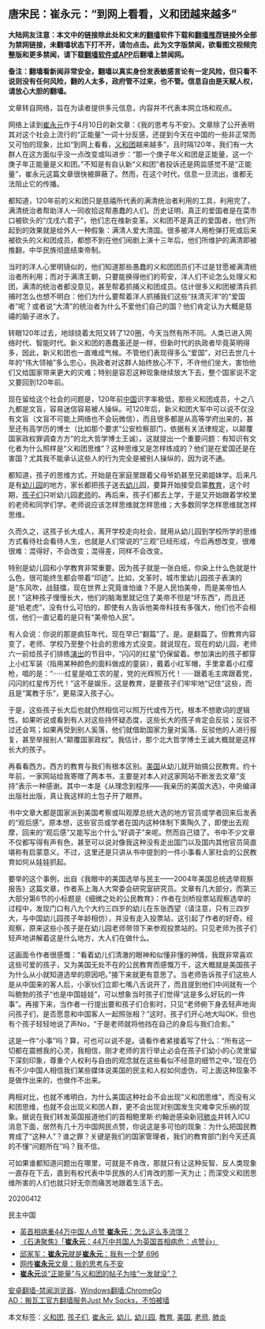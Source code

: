  <h2>唐宋民：崔永元：“到网上看看，义和团越来越多”</h2> <p class="notice"><b>大陆网友注意：本文中的链接除此处和文末的<a href="https://github.com/bannedbook/fanqiang" >翻墙</a>软件下载和<a href="https://github.com/killgcd/justmysocks/blob/master/README.md">翻墙推荐</a>链接外全部为禁网链接，未翻墙状态下打不开，请勿点击。此为文字版禁闻，欲看图文视频完整版和更多禁闻，请下载<a href="https://github.com/bannedbook/fanqiang">翻墙软件或APP</a>后翻墙上禁闻网。</p><p>备注：翻墙看新闻非常安全，翻墙以真实身份发表敏感言论有一定风险，但只看不说则没有任何风险，翻的人太多，政府管不过来，也不管。信息自由是天赋人权，请放心大胆的翻墙。</b></p>  <div class="entry"> <p>文章转自网络，旨在为读者提供多元信息，内容并不代表本网立场和观点。</p> <p>网络上读到<a href="https://www.bannedbook.org/bnews/tag/%e5%b4%94%e6%b0%b8%e5%85%83/" class="st_tag internal_tag" rel="tag" title="标签 崔永元 下的日志">崔永元</a>作于4月10日的新文章：《我的思考与不安》。文章除了公开表明其对这个社会上流行的“正能量”一词十分反感，还提到今天在中国的一些非正常而又可怕的现象，比如“到网上看看，<a href="https://www.bannedbook.org/bnews/tag/%E4%B9%89%E5%92%8C%E5%9B%A2/" class="st_tag internal_tag" rel="tag" title="标签 义和团 下的日志">义和团</a>越来越多”，且时隔120年，我们有一大群人在这方面似乎没一点改变或叫进步：“那一个庚子年义和团是正能量，这一个庚子年正能量是义和团。”不知是有自认新“义和团”者投诉还是网监感觉不是“正能量”，崔永元这篇文章很快被屏蔽了。然而，在这个时代，信息一旦流出，谁都无法阻止它的传播。</p> <p>都知道，120年前的义和团只是慈禧所代表的满清统治者利用的工具，利用完了，满清统治者帮助洋人一同收拾这帮愚蠢的人们。历史证明，真正的爱国者是在菜市口被砍头的“戊戌六君子”，他们志在维新变革。义和团不是真正的爱国者，他们所起到的效果就是给外人一种假象：满清人爱大清国。很多被洋人用枪弹打死或后来被砍头的义和团成员，都想不到在他们闹剧上演十三年后，他们所维护的满清即被推翻，中华民族彻底结束帝制。</p> <p>当时的洋人心里明镜似的，他们知道那些愚蠢的义和团团员们不过是甘愿被满清统治者所利用；而对于满清王朝，只要能换得他们的苟安，洋人们不论怎么处理义和团，满清的统治者都没意见，甚至帮着抓捕义和团成员。估计很多义和团被清兵抓捕时怎么也想不明白：他们为什么要帮着洋人抓捕我们这些“扶清灭洋”的“爱国者”呢？或者说“大清”的统治者为什么不爱他们自己的国？他们肯定认为大概是慈禧的脑子进水了。</p> <p>转眼120年过去，地球绕着太阳又转了120圈，今天当然有所不同。人类已进入网络时代、智能时代。新义和团的愚蠢虽还是一样，但新时代的执政者毕竟英明得多，因此，新义和团也一直难成气候。不管他们表现得多么“爱国”，对已去世几十年的“伟大领袖”多么忠心，执政者对这群人始终放心不下，不许他们坐大，害怕他们又给国家带来更大的灾难；特别是容忍这种现象继续放大下去，整个国家说不定又要回到120年前。</p>  <p>现在留给这个社会的问题是，120年前<span class='wp_keywordlink_affiliate'><a href="https://www.bannedbook.org/" title="中国" target="_blank">中国</a></span>识字率极低，那些义和团成员，十之八九都是文盲，容易迷信容易被人操纵。可120年后，新义和团大军中可以说不仅没有文盲（文盲不可能上网络也不会玩微信），而且很多都是从高等学府出来的，甚至还有高学历的博士（比如那个要求“公安检察部门，依据有关法律规定，以颠覆国家政权罪调查方方”的北大哲学博士王诚）。这就提出一个重要问题：有知识有文化者为什么照样是“义和团思维”？这种思维又是怎样练成的？他们是在爱国还是在害国？尤其我不能承认这些人的行为完全是被别人操纵的，因为说不通。</p> <p>都知道，孩子的思维方式，开始是在家庭里跟着父母爷奶甚至兄弟姐妹学。后来凡是有<a href="https://www.bannedbook.org/bnews/tag/%e5%b9%bc%e5%84%bf%e5%9b%ad/" class="st_tag internal_tag" rel="tag" title="标签 幼儿园 下的日志">幼儿园</a>的地方，家长都把孩子送去<a href="https://www.bannedbook.org/bnews/tag/%E5%B9%BC%E5%84%BF/" class="st_tag internal_tag" rel="tag" title="标签 幼儿 下的日志">幼儿</a>园，要算开始接受启蒙<a href="https://www.bannedbook.org/bnews/tag/%e6%95%99%e8%82%b2/" class="st_tag internal_tag" rel="tag" title="标签 教育 下的日志">教育</a>，这个时期，<a href="https://www.bannedbook.org/bnews/tag/%E5%AD%A9%E5%AD%90%E4%BB%AC/" class="st_tag internal_tag" rel="tag" title="标签 孩子们 下的日志">孩子们</a>只听幼儿园<a href="https://www.bannedbook.org/bnews/tag/%e8%80%81%e5%b8%88/" class="st_tag internal_tag" rel="tag" title="标签 老师 下的日志">老师</a>的。再后来，孩子们都去上学，于是又开始跟着学校里的老师和同学们学。老师说应该怎样思维就怎样思维；大多数同学怎样思维就怎样思维。</p> <p>久而久之，这孩子长大成人，离开学校走向社会，就用从幼儿园到学校所学的思维方式看待社会看待人生，也就是人们常说的“三观”已经形成，今后再想改变，很难很难：混得好，不会改变；混得差，同样不会改变。</p> <p>特别是幼儿园和小学教育非常重要。因为孩子就是一张白纸，你染上什么色就是什么色，很可能终生都会带着“印迹”。比如，文革时，城市里幼儿园孩子表演的是“东风吹，战鼓擂，现在世界上究竟谁怕谁？不是人民怕美帝，而是美帝怕人民！”这种孩子慢慢长大，他们的脑海里就记住了美帝不但是“坏东西”，而且还是“纸老虎”，没有什么可怕的，即使有人告诉他美帝科技有多强大，他们也不会相信，他们一直记着的是只有“美帝怕人民”。</p> <p>有人会说：你说的那是疯狂年代，现在早已“翻篇”了。是。是翻篇了。但教育内容变了，老师、学校乃至整个社会的思维方式没变。就说现在。现在的幼儿园，老师六一前给孩子们排练<span class='wp_keywordlink_affiliate'><a href="https://zh-cn.shenyunperformingarts.org/" title="演出" target="_blank">演出</a></span>的节目中，“闪闪的红星”仍保留着。参加演出的孩子都穿上小红军装（指用某种颜色的面料做成的童装），戴着小红军帽，手里拿着小红缨枪，唱的是：“······红星是咱工农的星，党的光辉照万代！······跟着毛主席跟着党，闪闪的红星传万代！”这不是娱乐，这是教育，是要孩子们牢牢地“记住”这些，而且是“寓教于乐”，更易深入孩子心。</p>  <p>于是，这些孩子长大后也就仍然相信可以照万代或传万代，根本不想歌词的逻辑性。如果听说或看到有人对这些持怀疑态度，这些长大的孩子肯定会反驳；反驳不过还会骂；如果再受到别人奚落，他们就借助国家力量对奚落、反驳他的人进行报复，甚至举报别人“颠覆国家政权”。我估计，那个北大哲学博士王诚大概就是这样长大的孩子。</p> <p>再看看西方。西方的教育与我们有根本区别。<a href="https://www.bannedbook.org/bnews/tag/%e7%be%8e%e5%9b%bd/" class="st_tag internal_tag" rel="tag" title="标签 美国 下的日志">美国</a>从幼儿就开始搞公民教育。约十年前，一家网站给我寄赠了两本书，主要是对本人对这家网站不断发去文章“支持”表示一种感谢。其中一本是《从理念到程序——我亲历的美国大选》，中央编译出版社出版，真让我这样的土包子开了眼界。</p> <p>书中文章大都是国家派到美国考察或叫观摩总统大选的地方官员或学者回来后发表的“观后感”。原本想，这些官员或学者在国内这种体制下熏陶久了，即使出去观摩，回来的“观后感”又能写出个什么“好调子”来呢。然而自己错了。书中不少文章不仅都写得有声有色，甚至可以说对像我这种没有走出国门以及国内其他官员简直堪称有启蒙意义。不过，这里还是只讲从书中提到的一件小事看人家社会的公民教育如何从娃娃抓起。</p> <p>要举的这个事例，出自《我眼中的美国选举与民主——2004年美国总统选举观察报告》这篇文章，作者系上海人大常委会研究室研究员。文章有几大部分，而第三大部分第6节的小标题是《细微之处的公民教育》：作者在剑桥投票站观察选举的过程中，发现门口有八九个大约三四岁的幼儿在东张西望（请注意，只有三四岁大，与中国幼儿园孩子年龄相仿），并没有走入投票站，这引起了作者的好奇。经观察，原来这些小孩子是在幼儿园老师带领下来参观投票站的。只见老师为孩子们轻声地讲解着这是什么地方，大人们在做什么。</p> <p>这画面令作者很感慨：“看着幼儿们清澈的眼神和似懂非懂的神情，我既非常喜欢这些可爱的孩子，又为美国无处不在的公民教育而感慨万千，这大概就是美国孩子为什么从小就知道选举的原因吧。”接下来就更有意思了。当老师告诉孩子们这些人是从中国来的客人后，小家伙们立即七嘴八舌说开了，而且提到他们中间就有一个叫鲍勃的孩子“也是中国娃娃”，可以想象当时孩子们觉得“这是多么好玩的一件事”。再接下来，当作者一行提出要和孩子们合影时，只见“老师俯下身去轻声地询问孩子们，是否愿意和中国客人一起照张相？”这时，孩子们开心地大叫OK，但也有个孩子轻轻地说了声No，“于是老师就将他挡在自己的身后与我们合影。”</p>  <p>这是一件“小事”吗？算，可也可以说不是。请看作者紧接着写了什么：“所有这一切都在震撼我的心灵，我相信，刚才老师的言行举止必会在孩子们幼小的心灵里留下深刻印象，尊重个人权利与自由的观念就在这些看似不经意的细节之中。”现在仍有不少中国人相信我们某些媒体说美国的民主和人权如何虚伪，可上面这种现象不是做作出来的，也做作不出来。</p> <p>两相对比，也就不难明白，为什么美国这种社会不会出现“义和团思维”，而没有义和团思维，也就不会出现义和团人群，更不会出现对别国发生灾难幸灾乐祸的现象。据说在我们转发英国报道他们的首相鲍里斯·约翰逊感染新冠<a href="https://www.bannedbook.org/bnews/tag/%e8%82%ba%e7%82%8e/" class="st_tag internal_tag" rel="tag" title="标签 肺炎 下的日志">肺炎</a>并转入ICU消息下面，居然有几十万中国网民点赞，你说这是多可怕的现象：为什么把国民教育成了“这种人”？谁之罪？关键是我们的国家管理者，我们的教育部门到今天还真的不懂“问题所在”吗？我不信。</p> <p>可如果谁都知道问题出在哪里，可就是不肯改，那就只有让这种反智、反人类现象一直存在下去，直到有权代表中华民族的人们肯改的那一天为止；而深受义和团思维所害的人们也就只好无奈而痛苦地跟着生活下去。</p> <p>20200412</p> <p>民主中国</p>  <ul class='op-related-articles' title='相关阅读'> <li><a href='https://www.bannedbook.org/bnews/cbnews/20200415/1312876.html' target='_blank'>英首相病重44万中国人点赞 <b>崔永元</b>：怎么这么多流氓？</a></li> <li><a href='https://www.bannedbook.org/bnews/bannedvideo/20200415/1312496.html' target='_blank'>《石涛聚焦》「<b>崔永元</b>：44万中共国人为英国首相病危：点赞👍」 </a></li> <li><a href='https://www.bannedbook.org/bnews/bannedvideo/20200413/1311680.html' target='_blank'>邱家军：<b>崔永元</b>就是<b>崔永元</b>：我有一个梦 696 </a></li> <li><a href='https://www.bannedbook.org/bnews/topimagenews/20200413/1311382.html' target='_blank'>网传<b>崔永元</b>文章：我的思考与不安</a></li> <li><a href='https://www.bannedbook.org/bnews/cbnews/20200412/1311092.html' target='_blank'><b>崔永元</b>谈“正能量”与义和团的帖子为啥“一发就没”？</a></li> </ul> <div class="texttj"> <a href="https://github.com/bannedbook/fanqiang/wiki/%E5%AE%89%E5%8D%93%E7%BF%BB%E5%A2%99-%E7%A6%81%E9%97%BB%E6%B5%8F%E8%A7%88%E5%99%A8" target="_blank">安卓翻墙-禁闻浏览器</a>、<a href="https://github.com/bannedbook/fanqiang/wiki/Chrome%E4%B8%80%E9%94%AE%E7%BF%BB%E5%A2%99%E5%8C%85" target="_blank">Windows翻墙:ChromeGo</a><br/> <a href="https://github.com/killgcd/justmysocks/blob/master/README.md" target="_blank">AD：搬瓦工官方翻墙服务Just My Socks，不怕被墙</a> </div><p> </p><a name='sharetosocial'></a>           </div><!--END ENTRY--> <div class="postfooter"> <div>本文标签：<a href="https://www.bannedbook.org/bnews/tag/%E4%B9%89%E5%92%8C%E5%9B%A2/" rel="tag">义和团</a>, <a href="https://www.bannedbook.org/bnews/tag/%E5%AD%A9%E5%AD%90%E4%BB%AC/" rel="tag">孩子们</a>, <a href="https://www.bannedbook.org/bnews/tag/%e5%b4%94%e6%b0%b8%e5%85%83/" rel="tag">崔永元</a>, <a href="https://www.bannedbook.org/bnews/tag/%E5%B9%BC%E5%84%BF/" rel="tag">幼儿</a>, <a href="https://www.bannedbook.org/bnews/tag/%e5%b9%bc%e5%84%bf%e5%9b%ad/" rel="tag">幼儿园</a>, <a href="https://www.bannedbook.org/bnews/tag/%e6%95%99%e8%82%b2/" rel="tag">教育</a>, <a href="https://www.bannedbook.org/bnews/tag/%e7%be%8e%e5%9b%bd/" rel="tag">美国</a>, <a href="https://www.bannedbook.org/bnews/tag/%e8%80%81%e5%b8%88/" rel="tag">老师</a>, <a href="https://www.bannedbook.org/bnews/tag/%e8%82%ba%e7%82%8e/" rel="tag">肺炎</a></div>  </div><!--END POSTFOOTER--> 
